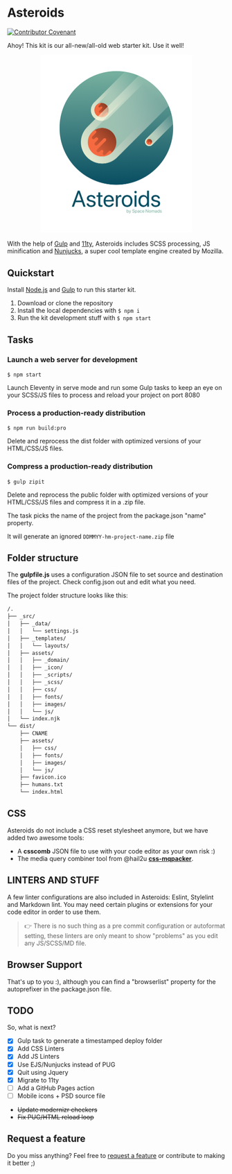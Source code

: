 
# Asteroids

[![Contributor Covenant](https://img.shields.io/badge/Contributor%20Covenant-2.1-4baaaa.svg)](code_of_conduct.md)

Ahoy! This kit is our all-new/all-old web starter kit. Use it well!

<center>
<img src="asteroids-700.png" width="350">
</center>

With the help of [Gulp](https://gulpjs.com) and [11ty](https://www.11ty.dev/), Asteroids includes SCSS processing, JS minification and [Nunjucks](https://mozilla.github.io/nunjucks/), a super cool template engine created by Mozilla.


## Quickstart

Install [Node.js](https://nodejs.org/) and [Gulp](https://gulpjs.com) to run this starter kit.

1. Download or clone the repository
2. Install the local dependencies with `$ npm i`
3. Run the kit development stuff with `$ npm start`

## Tasks

### Launch a web server for development

```shell
$ npm start
```

Launch Eleventy in serve mode and run some Gulp tasks to keep an eye on your SCSS/JS files to process and reload your project on port 8080

### Process a production-ready distribution

```shell
$ npm run build:pro
```

Delete and reprocess the dist folder with optimized versions of your HTML/CSS/JS files.

### Compress a production-ready distribution

```shell
$ gulp zipit
```

Delete and reprocess the public folder with optimized versions of your HTML/CSS/JS files and compress it in a .zip file.

The task picks the name of the project from the package.json "name" property.

It will generate an ignored `DDMMYY-hm-project-name.zip` file

## Folder structure

The **gulpfile.js** uses a configuration JSON file to set source and destination files of the project.
Check config.json out and edit what you need.

The project folder structure looks like this:

```txt
/.
├── _src/
│   ├── _data/
│   │   └── settings.js
│   ├── _templates/
│   │   └── layouts/
│   ├── assets/
│   │   ├── _domain/
│   │   ├── _icon/
│   │   ├── _scripts/
│   │   ├── _scss/
│   │   ├── css/
│   │   ├── fonts/
│   │   ├── images/
│   │   └── js/
│   └── index.njk
└── dist/
    ├── CNAME
    ├── assets/
    │   ├── css/
    │   ├── fonts/
    │   ├── images/
    │   └── js/
    ├── favicon.ico
    ├── humans.txt
    └── index.html

```

## CSS

Asteroids do not include a CSS reset stylesheet anymore, but we have added two awesome tools:

* A **csscomb** JSON file to use with your code editor as your own risk :)
* The media query combiner tool from @hail2u [**css-mqpacker**](https://github.com/hail2u/node-css-mqpacker/pkgs/npm/css-mqpacker).

## LINTERS AND STUFF
A few linter configurations are also included in Asteroids: Eslint, Stylelint and Markdown lint. You may need certain plugins or extensions for your code editor in order to use them.

> 👉 There is no such thing as a pre commit configuration or autoformat setting, these linters are only meant to show "problems" as you edit any JS/SCSS/MD file.


## Browser Support
That's up to you :), although you can find a "browserlist" property for the autoprefixer in the package.json file.

## TODO

So, what is next?

* [X] Gulp task to generate a timestamped deploy folder
* [X] Add CSS Linters
* [X] Add JS Linters
* [X] Use EJS/Nunjucks instead of PUG
* [X] Quit using Jquery
* [X] Migrate to 11ty
* [ ] Add a GitHub Pages action
* [ ] Mobile icons + PSD source file
* ~~Update modernizr checkers~~
* ~~Fix PUG/HTML reload loop~~

## Request a feature

Do you miss anything? Feel free to [request a feature](https://github.com/spacenomads/Asteroids/issues/new?assignees=oneeyedman&labels=%F0%9F%92%A1+New%21&template=---feature-request.md&title=) or contribute to making it better ;)

